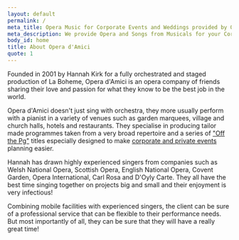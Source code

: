 ```yaml
---
layout: default
permalink: /
meta_title: Opera Music for Corporate Events and Weddings provided by Opera d\'Amici
meta_description: We provide Opera and Songs from Musicals for your Corporate Events, Weddings and Civil Partnership Ceremonies.
body_id: home
title: About Opera d'Amici
quote: 1
---
```

Founded in 2001 by Hannah Kirk for a fully orchestrated and staged production of La Boheme, Opera d'Amici is an opera company of friends sharing their love and passion for what they know to be the best job in the world.

Opera d'Amici doesn't just sing with orchestra, they more usually perform with a pianist in a variety of venues such as garden marquees, village and church halls, hotels and restaurants.  They specialise in producing tailor made programmes taken from a very broad repertoire and a series of ["Off the Pg"](/what-we-do/opera-off-the-peg.html) titles especially designed to make [corporate and private events](what-we-do/corporate-events.html) planning easier.

Hannah has drawn highly experienced singers from companies such as Welsh National Opera, Scottish Opera, English National Opera, Covent Garden, Opera International, Carl Rosa and D'Oyly Carte.  They all have the best time singing together on projects big and small and their enjoyment is very infectious!

Combining mobile facilities with experienced singers, the client can be sure of a professional service that can be flexible to their performance needs.  But most importantly of all, they can be sure that they will have a really great time!